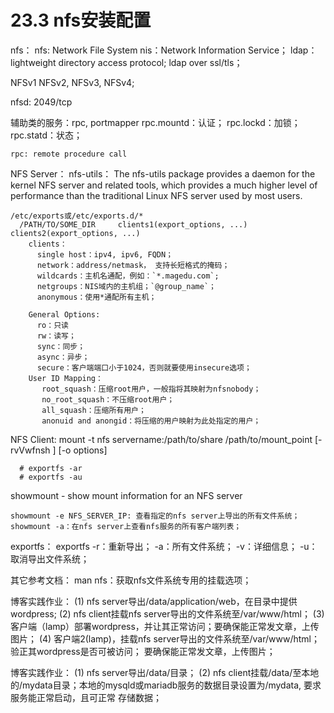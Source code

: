 # 23.3 nfs安装配置
nfs：
  nfs: Network File System
    nis：Network Information Service；
    ldap：lightweight directory access protocol; ldap over ssl/tls；

  NFSv1
  NFSv2, NFSv3, NFSv4;

  nfsd: 2049/tcp

  辅助类的服务：rpc, portmapper
    rpc.mountd：认证；
    rpc.lockd：加锁；
    rpc.statd：状态；

    rpc: remote procedure call



  NFS  Server：
    nfs-utils：
      The nfs-utils package provides a daemon for the kernel NFS server and related tools, which provides a much higher level of performance than the traditional Linux NFS server used by most users.

    /etc/exports或/etc/exports.d/*
      /PATH/TO/SOME_DIR 	clients1(export_options, ...)  clients2(export_options, ...)
        clients：
          single host：ipv4, ipv6, FQDN；
          network：address/netmask， 支持长短格式的掩码；
          wildcards：主机名通配，例如：`*.magedu.com`;
          netgroups：NIS域内的主机组；`@group_name`；
          anonymous：使用*通配所有主机；

        General Options:
          ro：只读
          rw：读写；
          sync：同步；
          async：异步；
          secure：客户端端口小于1024，否则就要使用insecure选项；
        User ID Mapping：
           root_squash：压缩root用户，一般指将其映射为nfsnobody；
           no_root_squash：不压缩root用户；
           all_squash：压缩所有用户；
           anonuid and anongid：将压缩的用户映射为此处指定的用户；

  NFS Client:
    mount -t nfs servername:/path/to/share /path/to/mount_point  [-rvVwfnsh ] [-o options]

      # exportfs -ar
      # exportfs -au

   showmount - show mount information for an NFS server

    showmount -e NFS_SERVER_IP: 查看指定的nfs server上导出的所有文件系统；
    showmount -a：在nfs server上查看nfs服务的所有客户端列表；

  exportfs：
    exportfs
      -r：重新导出；
      -a：所有文件系统；
      -v：详细信息；
      -u：取消导出文件系统；


  其它参考文档：
    man nfs：获取nfs文件系统专用的挂载选项；


博客实践作业：
  (1) nfs server导出/data/application/web，在目录中提供wordpress;
  (2) nfs client挂载nfs server导出的文件系统至/var/www/html；
  (3) 客户端（lamp）部署wordpress，并让其正常访问；要确保能正常发文章，上传图片；
  (4) 客户端2(lamp)，挂载nfs server导出的文件系统至/var/www/html；验正其wordpress是否可被访问； 要确保能正常发文章，上传图片；

博客实践作业：
  (1) nfs server导出/data/目录；
  (2) nfs client挂载/data/至本地的/mydata目录；本地的mysqld或mariadb服务的数据目录设置为/mydata, 要求服务能正常启动，且可正常 存储数据；
